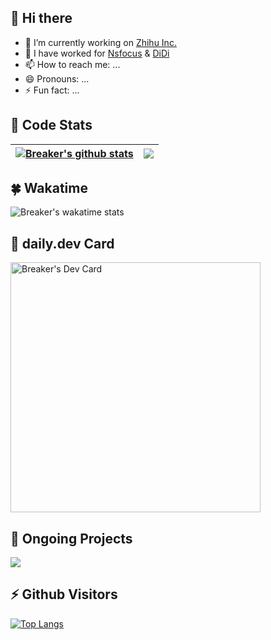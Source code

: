## 👋 Hi there 

<!--
**iBreaker/iBreaker** is a ✨ _special_ ✨ repository because its `README.md` (this file) appears on your GitHub profile.

Here are some ideas to get you started:
-->

- 🔭 I’m currently working on [Zhihu Inc.](https://github.com/zhihu)
- 🌱 I have worked for [Nsfocus](https://www.nsfocus.com.cn/) & [DiDi](https://github.com/didi)
- 📫 How to reach me: ...
- 😄 Pronouns: ...
- ⚡ Fun fact: ...

## 🐊 Code Stats

| <a href="https://github.com/iBreaker"><img align="center" src="https://github-readme-stats.vercel.app/api?username=iBreaker&show_icons=true&include_all_commits=true&hide_border=true" alt="Breaker's github stats" /></a> | <a href="https://github.com/iBreaker"><img align="center" src="https://github-readme-stats.vercel.app/api/top-langs/?username=iBreaker&layout=compact&hide_border=truer&hide=Gettext%20Catalog" /></a> |
| ------------- | ------------- |


## 🍀 Wakatime

![Breaker's wakatime stats](https://github-readme-stats.vercel.app/api/wakatime?username=Breaker&show_icons=true) 


## 🦄 daily.dev Card
<a href="https://app.daily.dev/Breaker"><img src="https://api.daily.dev/devcards/d19737e6d0e2456893a9fe5413b9b965.png?r=d0n" width="400" alt="Breaker's Dev Card"/></a>


## 🌴 Ongoing Projects
<a href="https://github.com/iBreaker/transformer">
  <img align="center" src="https://github-readme-stats.vercel.app/api/pin/?username=iBreaker&repo=transformer" />
</a>


## ⚡ Github Visitors


[![Top Langs](https://profile-counter.glitch.me/iBreaker/count.svg)](https://github.com/iBreaker)
